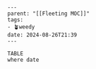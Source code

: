 ```plain
---
parent: "[[Fleeting MOC]]"
tags:
- 🪴weedy
date: 2024-08-26T21:39
---
```

```dataview
TABLE 
where date
```
